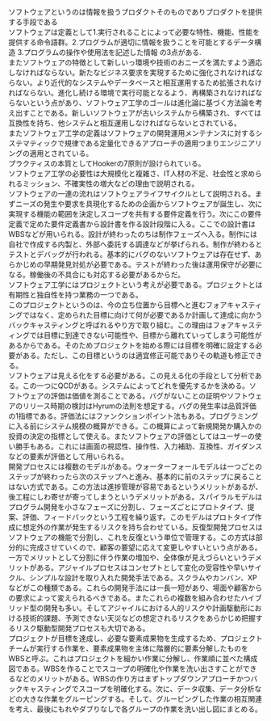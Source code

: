 ソフトウェアというのは情報を扱うプロダクトそのものでありプロダクトを提供する手段である  
ソフトウェアは定義として1.実行されることによって必要な特性、機能、性能を提供する命令語群。2.プログラムが適切に情報を扱うことを可能とするデータ構造 3.プログラムの操作や使用法を記述した情報 の3点がある.  
またソフトウェアの特徴として新しいっ環境や技術のおニーズを満たすよう適応しなければならない。新たなビジネス要求を実現するために強化されなければならない。より近代的なシステムやデータベースと相互運用するため拡張されなければならない。進化し続ける環境で実行可能となるよう、再構築されなければならないという点があり、ソフトウェア工学のゴールは進化論に基づく方法論を考え出すことである。新しいソフトウェアが古いシステムから構築され、すべては互換性を持ち、他システムと相互運用しなければならないとされている。  
またソフトウェア工学の定義はソフトウェアの開発運用メンテナンスに対するシステマティックで規律である定量化できるアプローチの適用つまりエンジニアリングの適用とされている。  
プラクティスの本質としてHookerの7原則が設けられている。  
ソフトウェア工学の必要性は大規模化と複雑さ、IT人材の不足、社会性と求められるミッション、不確実性の増大などの理由で説明される。  
ソフトウェアの一連の流れはソフトウェアライフサイクルとして説明される。まずニーズの発生や要求を具現化するための企画からソフトウェアが誕生し、次に実現する機能の範囲を決定しスコープを共有する要件定義を行う。次にこの要件定義で定めた要件定義書から設計書を作る設計段階に入る。ここでの設計書はWBSなどが用いられる。設計が終わったのちは制作フェーズへ入る。制作には自社で作成する内製と、外部へ委託する調達などが挙げられる。制作が終わるとテストとデバッグが行われる。基本的にバグのないソフトウェアは存在せず、あらかじめの早期発見対処が必要である。テストが終わった後は運用保守が必要になる。稼働後の不具合にも対応する必要があるからだ。  
ソフトウェア工学にはプロジェクトという考えが必要である。プロジェクトとは有期性と独自性を持つ業務の一つである。  
このプロジェクトというのは、今の立ち位置から目標へと進むフォアキャスティングではなく、定められた目標に向けて何が必要であるか計画して達成に向かうバックキャスティングと呼ばれるやり方で取り組む。この理由はフォアキャスティングでは目標に到達できない可能性や、目標から離れていってしまう可能性があるからである。そのためプロジェクトを始める際には目標を明確に設定する必要がある。ただし、この目標というのは適宜修正可能でありその軌道も修正できる。  
ソフトウェアは見える化をする必要がある。この見える化の手段として分析である。この一つにQCDがある。システムによってどれを優先するかを決める。ソフトウェアの評価は価値を測ることである。バグがないことの証明やソフトウェアのリリース時期の検討はHyrumの法則を想定する。バグの発生率は品質評価の1指標である。評価法にはファンクションポイント法もある。プログラミングに入る前にシステム規模の概算ができる。この概算によって新規開発か購入かの投資の決定の指標として使える。またソフトウェアの評価としてはユーザーの使い勝手もある。これには画面の視認性、操作性、入力補助、互換性、ガイダンスなどの要素が評価として用いられる。  
開発プロセスには複数のモデルがある。ウォーターフォールモデルは一つごとのステップが終わったら次のステップへと進み、基本的に前のステップに戻ることはない方式である。この方法は進捗管理が容易であるというメリットがあるが、後工程にしわ寄せが寄ってしまうというデメリットがある。スパイラルモデルはプログラム開発を小さなフェーズに分割し、フェーズごとにプロトタイプ、提案、評価、フィードバックという工程を繰り返す。このモデルはプロトタイプ作成に想定外の作業が発生するリスクを持ち合わせている。反復型開発プロセスはソフトウェアの機能で分割し、これを反復という単位で管理する。この方式は部分的に完成させていくので、顧客の要望に応えて変更しやすいという点がある。一方でメリットとして分割に伴う作業の増加や、全体像が見えづらいというデメリットがある。アジャイルプロセスはコンセプトとして変化の受容性や早いサイクル、シンプルな設計を取り入れた開発手法である。スクラムやカンバン、XPなどがこの種類である。これらの開発手法には一長一短があり、場面や顧客からの要求によって変えられるべきである。またこれらの複数を組み合わせたハイブリッド型の開発も多い。そしてアジャイルにおける人的リスクや計画駆動形における技術的課題、予測できない天災などの想定されるリスクをあらかじめ把握するリスク駆動型開発プロセスも大切である。  
プロジェクトが目標を達成し、必要な要素成果物を生成するため、プロジェクトチームが実行する作業を、要素成果物を主体に階層的に要素分解したものをWBSと呼ぶ。これはプロジェクトを細かい作業に分解し、作業順に並べた構成図である。WBSを作ることでスコープの明確化や作業を洗い出さすことができるなどのメリットがある。WBSの作り方はまずトップダウンアプローチかつバックキャスティングでスコープを明確化する。次に、データ収集、データ分析などの大きな作業をグルーピングする。そして、グルーピングした作業の相互関連を考え、最後にもれやダブりなしで各グループの作業を洗い出し図にまとめる。
